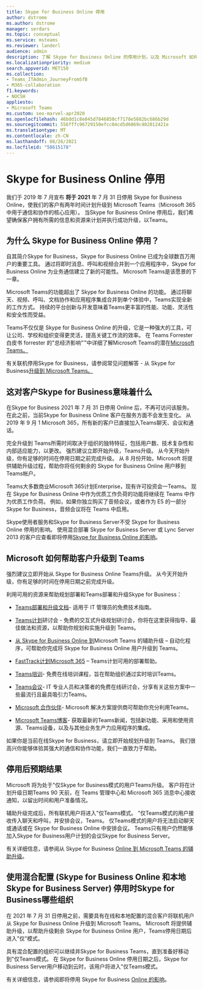 ```yaml
---
title: Skype for Business Online 停用
author: dstrome
ms.author: dstrome
manager: serdars
ms.topic: conceptual
ms.service: msteams
ms.reviewer: landerl
audience: admin
description: 了解 Skype for Business Online 的停用计划，以及 Microsoft 如何帮助客户迁移到 Teams。
ms.localizationpriority: medium
search.appverid: MET150
ms.collection:
- Teams_ITAdmin_JourneyFromSfB
- M365-collaboration
f1.keywords:
- NOCSH
appliesto:
- Microsoft Teams
ms.custom: seo-marvel-apr2020
ms.openlocfilehash: 46bdd1c8e045d7046850cf7178e5682bc686b29d
ms.sourcegitcommit: 556fffc96729150efcc04cd5d6069c402012421e
ms.translationtype: MT
ms.contentlocale: zh-CN
ms.lasthandoff: 08/26/2021
ms.locfileid: "58615178"
---
```

# <a name="skype-for-business-online-retirement"></a>Skype for Business Online 停用

我们于 2019 年 7 月宣布 **将于 2021** 年 7 月 31 日停用 Skype for Business Online，使我们的客户有两年时间计划升级到 Microsoft Teams（Microsoft 365 中用于通信和协作的核心应用）。 当Skype for Business Online 停用后，我们希望确保客户拥有所需的信息和资源来计划并执行成功升级，以Teams。

## <a name="why-is-skype-for-business-online-retiring"></a>为什么 Skype for Business Online 停用？

自其简介Skype for Business，Skype for Business Online 已成为全球数百万用户的重要工具。 通过将即时消息、呼叫和视频合并到一个应用程序中，Skype for Business Online 为业务通信建立了新的可能性。 Microsoft Teams是该愿景的下一章。

Microsoft Teams的功能超出了 Skype for Business Online 的功能。 通过将聊天、视频、呼叫、文档协作和应用程序集成合并到单个体验中，Teams实现全新的工作方式。 持续的平台创新与开发意味着Teams更丰富的性能、功能、灵活性和安全性而受益。

Teams不仅仅是 Skype for Business Online 的升级，它是一种强大的工具，可让公司、学校和组织变得更灵活，提高关键工作流的效率。 在 Teams Forrester 白皮书 forrester 的"总经济影响"™中详细了解Microsoft Teams的潜在[Microsoft Teams。](https://www.microsoft.com/microsoft-365/blog/wp-content/uploads/sites/2/2019/04/Total-Economic-Impact-Microsoft-Teams.pdf?rtc=1)

有关联机停用Skype for Business，请参阅常见问题解答 - 从 Skype for Business[升级到 Microsoft Teams。](FAQ-journey.yml)

## <a name="what-this-means-for-skype-for-business-customers"></a>这对客户Skype for Business意味着什么

在Skype for Business 2021 年 7 月 31 日停用 Online 后，不再可访问该服务。 在此之前，当前Skype for Business Online 客户在服务方面不会发生变化。 从 2019 年 9 月 1 Microsoft 365，所有新的客户已直接加入Teams聊天、会议和通话。

完全升级到 Teams所需时间取决于组织的独特特征，包括用户数、技术复杂性和内部适应能力，以更改。 强烈建议立即开始升级，Teams升级。 从今天开始升级，你有足够的时间在停用日期之前完成升级。 从 8 月份开始，Microsoft 将提供辅助升级过程，帮助你将任何剩余的 Skype for Business Online 用户移到Teams帐户。

Teams大多数商业Microsoft 365计划Enterprise，现有许可投资会一Teams。 现在 Skype for Business Online 中作为优质工作负荷的功能将继续在 Teams 中作为优质工作负荷。 例如，如果你独立购买了音频会议，或者作为 E5 的一部分Skype for Business，音频会议将在 Teams 中启用。

Skype使用者服务和Skype for Business Server不受 Skype for Business Online 停用的影响。 使用混合部署 Skype for Business Server 或 Lync Server 2013 的客户应查看即将停用[Skype for Business Online 的影响](/skypeforbusiness/hybrid/plan-hybrid-connectivity#implications-of-the-upcoming-retirement-of-skype-for-business-online)。

## <a name="how-microsoft-is-helping-customers-upgrade-to-teams"></a>Microsoft 如何帮助客户升级到 Teams

强烈建议立即开始从 Skype for Business Online Teams升级。 从今天开始升级，你有足够的时间在停用日期之前完成升级。

利用可用的资源来帮助规划部署和Teams部署和升级Skype for Business：

- [Teams部署和升级文档](upgrade-start-here.md)- 适用于 IT 管理员的免费技术指南。

- [Teams计划](./upgrade-workshops-landing-page.yml)研讨会 - 免费的交互式升级规划研讨会，你将在这里获得指导、最佳做法和资源，以帮助你规划和实施升级到 Teams。

- [从 Skype for Business Online 到](upgrade-assisted.md)Microsoft Teams 的辅助升级 – 自动化程序，可帮助你完成将 Skype for Business Online 用户升级到 Teams。

- [FastTrack计划Microsoft 365](https://www.microsoft.com/fasttrack/microsoft-365) – Teams计划可用的部署帮助。

- [Teams培训](./instructor-led-training-teams-landing-page.yml)- 免费在线培训课程，旨在帮助组织通过实时培训Teams。

- [Teams会议](./chalk-talks-landing-page.yml)- IT 专业人员和决策者的免费在线研讨会，分享有关这些方案中一些最流行且最具吸引力Teams。

- [Microsoft 合作伙伴](https://www.microsoft.com/solution-providers/home)- Microsoft 解决方案提供商可帮助你充分利用Teams。

- [Microsoft Teams博客](https://techcommunity.microsoft.com/t5/microsoft-teams-blog/bg-p/MicrosoftTeamsBlog)- 获取最新的Teams新闻，包括新功能、采用和使用资源、Teams设备，以及与其他业务生产力应用程序的集成。

如果你是当前在线Skype for Business，请立即开始规划升级到 Teams。 我们很高兴你能够体验其强大的通信和协作功能，我们一直致力于帮助。

## <a name="what-to-expect-post-retirement"></a>停用后预期结果

Microsoft 将为处于"仅Skype for Business模式的用户Teams升级。 客户将在计划升级日期Teams 90 天前，在 Teams 管理中心和 Microsoft 365 消息中心接收通知，以留出时间和用户准备情况。

辅助升级完成后，所有联机用户将进入"仅Teams模式。 "仅Teams模式的用户接收传入聊天和呼叫，并安排会议，Teams。 仅Teams模式的用户将无法启动聊天或通话或在 Skype for Business Online 中安排会议。 Teams只有用户仍然能够加入Skype for Business用户计划的会议Skype for Business Server。

有关详细信息，请参阅从 Skype for Business [Online 到 Microsoft Teams 的辅助升级](upgrade-assisted.md)。

## <a name="what-organizations-with-hybrid-configurations-skype-for-business-online-and-on-premises-skype-for-business-server-can-expect-when-skype-for-business-online-retires"></a>使用混合配置 (Skype for Business Online 和本地Skype for Business Server) 停用时Skype for Business哪些组织

在 2021 年 7 月 31 日停用之前，需要具有在线和本地配置的混合客户将联机用户从 Skype for Business Online 升级到 Microsoft Teams。 Microsoft 将提供辅助升级，以帮助升级剩余 Skype for Business Online 用户，Teams停用日期后进入"仅"模式。

具有混合配置的组织可以继续并Skype for Business Teams，直到准备好移动到"仅Teams模式。 在 Skype for Business Online 停用日期之后，Skype for Business Server用户移动到云时，该用户将进入"仅Teams模式。

有关详细信息，请参阅即将停用 Skype for Business [Online 的影响](/skypeforbusiness/hybrid/plan-hybrid-connectivity#implications-of-the-upcoming-retirement-of-skype-for-business-online)。
